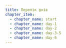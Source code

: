 ```yaml
---
title: Перелік днів
chapter_item:
  - chapter_name: start
  - chapter_name: day-1
  - chapter_name: day-2
  - chapter_name: day-3-5
  - chapter_name: day-6
---
```


